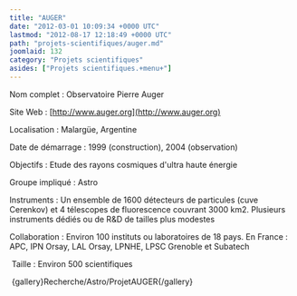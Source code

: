 ```yaml
---
title: "AUGER"
date: "2012-03-01 10:09:34 +0000 UTC"
lastmod: "2012-08-17 12:18:49 +0000 UTC"
path: "projets-scientifiques/auger.md"
joomlaid: 132
category: "Projets scientifiques"
asides: ["Projets scientifiques.+menu+"]
---
```

Nom complet : Observatoire Pierre Auger

Site Web : [http://www.auger.org](http://www.auger.org)

Localisation : Malargüe, Argentine

Date de démarrage : 1999 (construction), 2004 (observation)

Objectifs : Etude des rayons cosmiques d'ultra haute énergie

Groupe impliqué : Astro

Instruments : Un ensemble de 1600 détecteurs de particules (cuve Cerenkov) et 4 télescopes de fluorescence couvrant 3000 km2. Plusieurs instruments dédiés ou de R&D de tailles plus modestes 

Collaboration : Environ 100 instituts ou laboratoires de 18 pays. En France : APC, IPN Orsay, LAL Orsay, LPNHE, LPSC Grenoble et Subatech

 Taille : Environ 500 scientifiques

 {gallery}Recherche/Astro/ProjetAUGER{/gallery}
